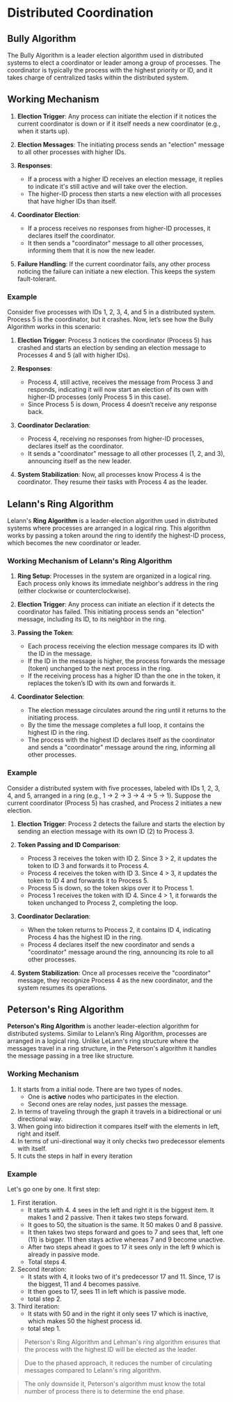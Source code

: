 # Distributed Coordination

## Bully Algorithm

The Bully Algorithm is a leader election algorithm used in distributed systems to
elect a coordinator or leader among a group of processes. The coordinator is typically
the process with the highest priority or ID, and it takes charge of centralized tasks
within the distributed system.

## Working Mechanism

1. **Election Trigger**: Any process can initiate the election if it notices the current coordinator is down or if it itself needs a new coordinator (e.g., when it starts up).

2. **Election Messages**: The initiating process sends an "election" message to all other processes with higher IDs.

3. **Responses**:

   - If a process with a higher ID receives an election message, it replies to indicate it's still active and will take over the election.
   - The higher-ID process then starts a new election with all processes that have higher IDs than itself.

4. **Coordinator Election**:

   - If a process receives no responses from higher-ID processes, it declares itself the coordinator.
   - It then sends a "coordinator" message to all other processes, informing them that it is now the new leader.

5. **Failure Handling**: If the current coordinator fails, any other process noticing the failure can initiate a new election. This keeps the system fault-tolerant.

### Example

Consider five processes with IDs 1, 2, 3, 4, and 5 in a distributed system. Process 5 is the coordinator, but it crashes. Now, let’s see how the Bully Algorithm works in this scenario:

1. **Election Trigger**: Process 3 notices the coordinator (Process 5) has crashed and starts an election by sending an election message to Processes 4 and 5 (all with higher IDs).

2. **Responses**:

   - Process 4, still active, receives the message from Process 3 and responds, indicating it will now start an election of its own with higher-ID processes (only Process 5 in this case).
   - Since Process 5 is down, Process 4 doesn’t receive any response back.

3. **Coordinator Declaration**:

   - Process 4, receiving no responses from higher-ID processes, declares itself as the coordinator.
   - It sends a "coordinator" message to all other processes (1, 2, and 3), announcing itself as the new leader.

4. **System Stabilization**: Now, all processes know Process 4 is the coordinator. They resume their tasks with Process 4 as the leader.

## Lelann's Ring Algorithm

Lelann's **Ring Algorithm** is a leader-election algorithm used in distributed systems where processes are arranged in a logical ring. This algorithm works by passing a token around the ring to identify the highest-ID process, which becomes the new coordinator or leader.

### Working Mechanism of Lelann's Ring Algorithm

1. **Ring Setup**: Processes in the system are organized in a logical ring. Each process only knows its immediate neighbor's address in the ring (either clockwise or counterclockwise).

2. **Election Trigger**: Any process can initiate an election if it detects the coordinator has failed. This initiating process sends an "election" message, including its ID, to its neighbor in the ring.

3. **Passing the Token**:

   - Each process receiving the election message compares its ID with the ID in the message.
   - If the ID in the message is higher, the process forwards the message (token) unchanged to the next process in the ring.
   - If the receiving process has a higher ID than the one in the token, it replaces the token’s ID with its own and forwards it.

4. **Coordinator Selection**:
   - The election message circulates around the ring until it returns to the initiating process.
   - By the time the message completes a full loop, it contains the highest ID in the ring.
   - The process with the highest ID declares itself as the coordinator and sends a "coordinator" message around the ring, informing all other processes.

### Example

Consider a distributed system with five processes, labeled with IDs 1, 2, 3, 4, and 5, arranged in a ring (e.g., 1 → 2 → 3 → 4 → 5 → 1). Suppose the current coordinator (Process 5) has crashed, and Process 2 initiates a new election.

1. **Election Trigger**: Process 2 detects the failure and starts the election by sending an election message with its own ID (2) to Process 3.

2. **Token Passing and ID Comparison**:

   - Process 3 receives the token with ID 2. Since 3 > 2, it updates the token to ID 3 and forwards it to Process 4.
   - Process 4 receives the token with ID 3. Since 4 > 3, it updates the token to ID 4 and forwards it to Process 5.
   - Process 5 is down, so the token skips over it to Process 1.
   - Process 1 receives the token with ID 4. Since 4 > 1, it forwards the token unchanged to Process 2, completing the loop.

3. **Coordinator Declaration**:

   - When the token returns to Process 2, it contains ID 4, indicating Process 4 has the highest ID in the ring.
   - Process 4 declares itself the new coordinator and sends a "coordinator" message around the ring, announcing its role to all other processes.

4. **System Stabilization**: Once all processes receive the "coordinator" message, they recognize Process 4 as the new coordinator, and the system resumes its operations.

## Peterson's Ring Algorithm

**Peterson's Ring Algorithm** is another leader-election algorithm for distributed systems. Similar to Lelann’s Ring Algorithm, processes are arranged in a logical ring. Unlike LeLann's ring structure where the messages travel in a ring structure, in the Peterson's algorithm it handles the message passing in a tree like structure.

### Working Mechanism

1. It starts from a initial node. There are two types of nodes.
   - One is **active** nodes who participates in the election.
   - Second ones are relay nodes, just passes the message.
2. In terms of traveling through the graph it travels in a bidirectional or uni directional way.
3. When going into bidirection it compares itself with the elements in left, right and itself.
4. In terms of uni-directional way it only checks two predecessor elements with itself.
5. It cuts the steps in half in every iteration

### Example

Let's go one by one. It first step:

1. First iteration.
   - It starts with 4. 4 sees in the left and right it is the biggest item. It makes 1 and 2 passive. Then it takes two steps forward.
   - It goes to 50, the situation is the same. It 50 makes 0 and 8 passive.
   - It then takes two steps forward and goes to 7 and sees that, left one (11) is bigger. 11 then stays active whereas 7 and 9 become unactive.
   - After two steps ahead it goes to 17 it sees only in the left 9 which is already in passive mode.
   - Total steps 4.
2. Second iteration:
   - It stats with 4, it looks two of it's predecessor 17 and 11. Since, 17 is the biggest, 11 and 4 becomes passive.
   - It then goes to 17, sees 11 in left which is passive mode.
   - total step 2.
3. Third iteration:
   - It stats with 50 and in the right it only sees 17 which is inactive, which makes 50 the highest process id.
   - total step 1.

> Peterson's Ring Algorithm and Lehman's ring algorithm ensures that the process with the highest ID will be elected as the leader.

> Due to the phased approach, it reduces the number of circulating messages compared to Lelann's ring algorithm.

> The only downside it, Peterson's algorithm must know the total number of process there is to determine the end phase.
